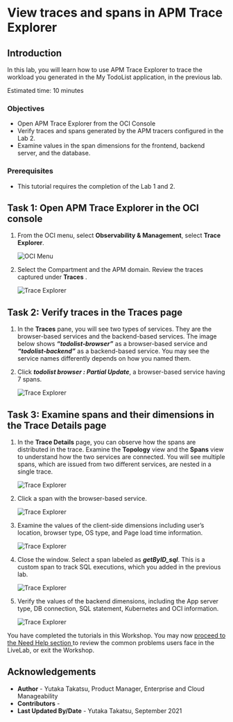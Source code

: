 # View traces and spans in APM Trace Explorer

## Introduction

In this lab, you will learn how to use APM Trace Explorer to trace the workload you generated in the My TodoList application, in the previous lab.

Estimated time: 10 minutes

### Objectives

* Open APM Trace Explorer from the OCI Console
*	Verify traces and spans generated by the APM tracers configured in the Lab 2.
*	Examine values in the span dimensions for the frontend, backend server, and the database.


### Prerequisites

* This tutorial requires the completion of the Lab 1 and 2.

## Task 1: Open APM Trace Explorer in the OCI console

1.	From the OCI menu, select **Observability & Management**, select **Trace Explorer**.

	![OCI Menu](images/1-1-ocimenu.png " ")

2.	Select the Compartment and the APM domain. Review the traces captured under **Traces** .

	![Trace Explorer](images/1-2-trace_explorer.png " ")

## Task 2: Verify traces in the Traces page

1.	In the **Traces** pane, you will see two types of services. They are the browser-based services and the backend-based services. The image below shows ***“todolist-browser”*** as a browser-based service and ***“todolist-backend”*** as a backend-based service. You may see the service names differently depends on how you named them.

2.	Click ***todolist browser : Partial Update***, a browser-based service having 7 spans.

	![Trace Explorer](images/2-2-trace_explorer.png " ")


## Task 3: Examine spans and their dimensions in the Trace Details page

1.	In the **Trace Details** page, you can observe how the spans are distributed in the trace. Examine the **Topology** view and the **Spans** view to understand how the two services are connected. You will see multiple spans, which are issued from two different services, are nested in a single trace. 

	![Trace Explorer](images/3-1-trace_explorer.png " ")

2.	Click a span with the browser-based service.

	![Trace Explorer](images/3-2-trace_explorer.png " ")

3.	Examine the values of the client-side dimensions including user’s location, browser type, OS type, and Page load time information.

	![Trace Explorer](images/3-3-trace_explorer.png " ")

4.	Close the window. Select a span labeled as ***getByID_sql***. This is a custom span to track SQL executions, which you added in the previous lab.

	![Trace Explorer](images/3-4-trace_explorer.png " ")

5.	Verify the values of the backend dimensions, including the App server type, DB connection, SQL statement, Kubernetes and OCI information.

	![Trace Explorer](images/3-5-trace_explorer.png " ")


You have completed the tutorials in this Workshop. You may now [proceed to the Need Help section ](#next) to review the common problems users face in the LiveLab, or exit the Workshop.

## Acknowledgements

- **Author** - Yutaka Takatsu, Product Manager, Enterprise and Cloud Manageability
- **Contributors** -
- **Last Updated By/Date** - Yutaka Takatsu, September 2021
